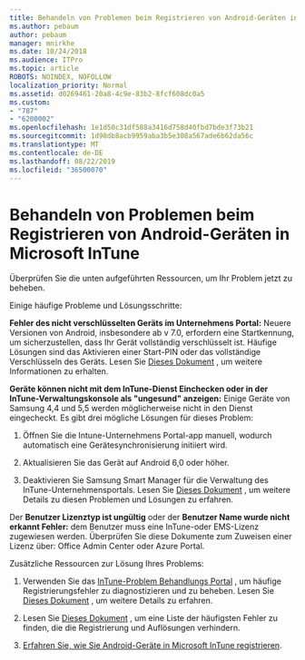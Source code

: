 ```yaml
---
title: Behandeln von Problemen beim Registrieren von Android-Geräten in Microsoft InTune
ms.author: pebaum
author: pebaum
manager: mnirkhe
ms.date: 10/24/2018
ms.audience: ITPro
ms.topic: article
ROBOTS: NOINDEX, NOFOLLOW
localization_priority: Normal
ms.assetid: d0269461-20a8-4c9e-83b2-8fcf608dc0a5
ms.custom:
- "787"
- "6200002"
ms.openlocfilehash: 1e1d50c31df588a3416d758d40fbd7bde3f73b21
ms.sourcegitcommit: 1d98db8acb9959aba3b5e308a567ade6b62da56c
ms.translationtype: MT
ms.contentlocale: de-DE
ms.lasthandoff: 08/22/2019
ms.locfileid: "36500070"
---
```

# <a name="troubleshoot-issues-with-enrolling-android-devices-in-microsoft-intune"></a>Behandeln von Problemen beim Registrieren von Android-Geräten in Microsoft InTune

Überprüfen Sie die unten aufgeführten Ressourcen, um Ihr Problem jetzt zu beheben.
  
Einige häufige Probleme und Lösungsschritte:
  
 **Fehler des nicht verschlüsselten Geräts im Unternehmens Portal:** Neuere Versionen von Android, insbesondere ab v 7.0, erfordern eine Startkennung, um sicherzustellen, dass Ihr Gerät vollständig verschlüsselt ist. Häufige Lösungen sind das Aktivieren einer Start-PIN oder das vollständige Verschlüsseln des Geräts. Lesen Sie [Dieses Dokument](https://docs.microsoft.com/intune-user-help/your-device-appears-encrypted-but-cp-says-otherwise-android) , um weitere Informationen zu erhalten.
  
 **Geräte können nicht mit dem InTune-Dienst Einchecken oder in der InTune-Verwaltungskonsole als "ungesund" anzeigen:** Einige Geräte von Samsung 4,4 und 5,5 werden möglicherweise nicht in den Dienst eingecheckt. Es gibt drei mögliche Lösungen für dieses Problem:
  
1. Öffnen Sie die Intune-Unternehmens Portal-app manuell, wodurch automatisch eine Gerätesynchronisierung initiiert wird.

2. Aktualisieren Sie das Gerät auf Android 6,0 oder höher.

3. Deaktivieren Sie Samsung Smart Manager für die Verwaltung des InTune-Unternehmensportals. Lesen Sie [Dieses Dokument](https://docs.microsoft.com/intune-classic/troubleshoot/troubleshoot-device-enrollment-in-intune#devices-fail-to-check-in-with-the-intune-service-and-display-as-unhealthy-in-the-intune-admin-console) , um weitere Details zu diesen Problemen und Lösungen zu erfahren.

 Der **Benutzer Lizenztyp ist ungültig** oder der **Benutzer Name wurde nicht erkannt Fehler:** dem Benutzer muss eine InTune-oder EMS-Lizenz zugewiesen werden. Überprüfen Sie diese Dokumente zum Zuweisen einer Lizenz über: Office Admin Center oder Azure Portal.
  
Zusätzliche Ressourcen zur Lösung Ihres Problems:
  
1. Verwenden Sie das [InTune-Problem Behandlungs Portal](https://devicemanagement.microsoft.com/#blade/Microsoft_Intune_DeviceSettings/TroubleshootBlade) , um häufige Registrierungsfehler zu diagnostizieren und zu beheben. Lesen Sie [Dieses Dokument](https://docs.microsoft.com/intune/help-desk-operators) , um weitere Details zu erfahren.

2. Lesen Sie [Dieses Dokument](https://docs.microsoft.com/intune-classic/Troubleshoot/troubleshoot-device-enrollment-in-intune) , um eine Liste der häufigsten Fehler zu finden, die die Registrierung und Auflösungen verhindern.

3. [Erfahren Sie, wie Sie Android-Geräte in Microsoft InTune registrieren](https://docs.microsoft.com/intune/android-enroll).
